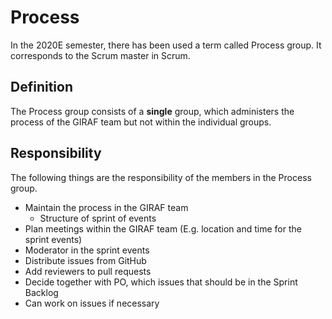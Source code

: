 # Process

In the 2020E semester, there has been used a term called Process group. It
corresponds to the Scrum master in Scrum.

## Definition

The Process group consists of a **single** group, which administers the process
of the GIRAF team but not within the individual groups.

## Responsibility

The following things are the responsibility of the members in the Process group.

- Maintain the process in the GIRAF team
    - Structure of sprint of events    
- Plan meetings within the GIRAF team (E.g. location and time for the sprint events)
- Moderator in the sprint events 
- Distribute issues from GitHub
- Add reviewers to pull requests       
- Decide together with PO, which issues that should be in the Sprint Backlog
- Can work on issues if necessary
